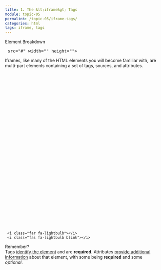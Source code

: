 ```yaml
---
title: 1. The &lt;iframe&gt; Tags
module: topic-05
permalink: /topic-05/iframe-tags/
categories: html
tags: iframe, tags
---
```


<div class="divider-heading"></div>


<div id="code-heading">Element Breakdown <i class="fas fa-battery-empty"></i></div>
<pre id="breakdown-block">
<span class="pulsate"><iframe</span> src="#" width="" height=""<span class="pulsate">></span><span class="pulsate"></iframe></span>
</pre>


Iframes, like many of the HTML elements you will become familiar with, are multi-part elements containing a set of tags, sources, and attributes.


<div class="container-row">
  <div class="lightbulb">
     <svg viewBox='0 0 64 64'>
       <g>
         <line x1='32' y1='16' x2='32' y2='0' />
         <line x1='41.40' y1='19.05' x2='50.80' y2='6.11' />
         <line x1='47.21' y1='27.05' x2='62.43' y2='22.11' />
         <line x1='47.21' y1='36.94' x2='62.43' y2='41.88' />
         <line x1='16.78' y1='36.94' x2='1.56' y2='41.88' />
         <line x1='16.78' y1='27.05' x2='1.56' y2='22.11' />
         <line x1='22.59' y1='19.05' x2='13.19' y2='6.11' />
       </g>
     </svg>

     <i class="far fa-lightbulb"></i>
     <i class="fas fa-lightbulb blink"></i>
  </div>
  <p><span class="remember-text">Remember?</span><br/>
  Tags <a href="../../topic-04/html-review" target="_blank">identify the element</a> and are <b>required</b>. Attributes <a href="../../topic-04/attributes" target="_blank">provide additional information</a> about that element, with some being <b>required</b> and some <i>optional</i>.</p>
</div>
